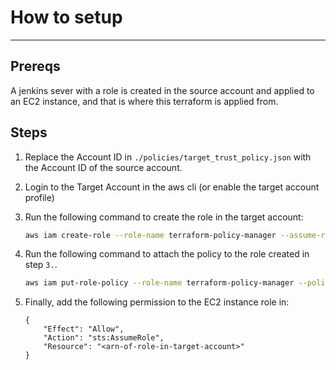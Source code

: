 # How to setup
---
## Prereqs
A jenkins sever with a role is created in the source account and applied to an EC2 instance, and that is where this terraform is applied from.

## Steps

1.  Replace the Account ID in `./policies/target_trust_policy.json` with the Account ID of the source account.

2.  Login to the Target Account in the aws cli (or enable the target account profile)

3.  Run the following command to create the role in the target account:
    ```bash
    aws iam create-role --role-name terraform-policy-manager --assume-role-policy-document file://policies/target_trust_policy.json
    ```

4.  Run the following command to attach the policy to the role created in step `3.`.
    ```bash
    aws iam put-role-policy --role-name terraform-policy-manager --policy-name terraform-policy-manager-policy --policy-document file://policies/target_policy.json
    ```

2.  Finally, add the following permission to the EC2 instance role in:
    ```
    {
        "Effect": "Allow",
        "Action": "sts:AssumeRole",
        "Resource": "<arn-of-role-in-target-account>"
    }
    ```



